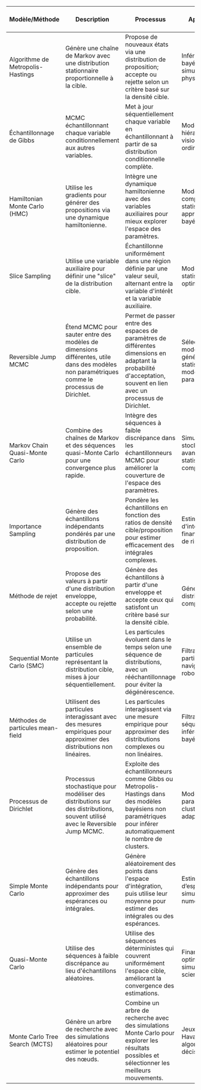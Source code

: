 | Modèle/Méthode                   | Description                                                                                                               | Processus                                                                                          | Applications                                       | Avantages                                            | Inconvénients                                      | Indépendance des échantillons |
|----------------------------------|---------------------------------------------------------------------------------------------------------------------------|----------------------------------------------------------------------------------------------------|---------------------------------------------------|-----------------------------------------------------|--------------------------------------------------|-------------------------------|
| Algorithme de Metropolis-Hastings | Génère une chaîne de Markov avec une distribution stationnaire proportionnelle à la cible.                                | Propose de nouveaux états via une distribution de proposition; accepte ou rejette selon un critère basé sur la densité cible. | Inférence bayésienne, simulation physique.        | Simple, applicable à de nombreuses distributions.  | Convergence lente, besoin d'ajuster la distribution de proposition. | Dépendants                  |
| Échantillonnage de Gibbs         | MCMC échantillonnant chaque variable conditionnellement aux autres variables.                                             | Met à jour séquentiellement chaque variable en échantillonnant à partir de sa distribution conditionnelle complète.        | Modèles hiérarchiques, vision par ordinateur.      | Facile à implémenter si les conditionnelles sont analytiques. | Inefficace si les variables sont fortement corrélées. | Dépendants                  |
| Hamiltonian Monte Carlo (HMC)    | Utilise les gradients pour générer des propositions via une dynamique hamiltonienne.                                      | Intègre une dynamique hamiltonienne avec des variables auxiliaires pour mieux explorer l'espace des paramètres.            | Modèles complexes en statistique, apprentissage bayésien. | Convergence rapide, faible autocorrélation des échantillons. | Calcul des gradients requis, implémentation complexe. | Dépendants                  |
| Slice Sampling                   | Utilise une variable auxiliaire pour définir une "slice" de la distribution cible.                                       | Échantillonne uniformément dans une région définie par une valeur seuil, alternant entre la variable d'intérêt et la variable auxiliaire. | Modélisation statistique, optimisation.           | Pas besoin de distribution de proposition, adaptable. | Inefficace en haute dimension.                      | Dépendants                  |
| Reversible Jump MCMC             | Étend MCMC pour sauter entre des modèles de dimensions différentes, utile dans des modèles non paramétriques comme le processus de Dirichlet. | Permet de passer entre des espaces de paramètres de différentes dimensions en adaptant la probabilité d'acceptation, souvent en lien avec un processus de Dirichlet. | Sélection de modèles, génétique statistique, modèles non paramétriques. | Utile pour la sélection de modèles, inférences non paramétriques. | Implémentation complexe, convergence lente possible. | Dépendants                  |
| Markov Chain Quasi-Monte Carlo   | Combine des chaînes de Markov et des séquences quasi-Monte Carlo pour une convergence plus rapide.                        | Intègre des séquences à faible discrépance dans les échantillonneurs MCMC pour améliorer la couverture de l'espace des paramètres. | Simulation stochastique avancée, statistique computationnelle. | Réduction significative de la variance, convergence accélérée. | Implémentation complexe, nécessite une bonne connaissance théorique. | Dépendants                  |
| Importance Sampling              | Génère des échantillons indépendants pondérés par une distribution de proposition.                                       | Pondère les échantillons en fonction des ratios de densité cible/proposition pour estimer efficacement des intégrales complexes. | Estimation d'intégrales, finance, analyse de risques. | Échantillons indépendants, flexible pour des distributions complexes. | Inefficace si la proposition ne correspond pas bien à la cible. | Indépendants                |
| Méthode de rejet                 | Propose des valeurs à partir d'une distribution enveloppe, accepte ou rejette selon une probabilité.                     | Génère des échantillons à partir d'une enveloppe et accepte ceux qui satisfont un critère basé sur la densité cible.        | Génération de distributions complexes.            | Échantillons indépendants, concept simple.          | Inefficace si l'enveloppe diffère fortement de la cible. | Indépendants                |
| Sequential Monte Carlo (SMC)     | Utilise un ensemble de particules représentant la distribution cible, mises à jour séquentiellement.                     | Les particules évoluent dans le temps selon une séquence de distributions, avec un rééchantillonnage pour éviter la dégénérescence. | Filtrage de particules, navigation robotique.      | Efficace pour les systèmes dynamiques, traitement en ligne. | Coût élevé si de nombreuses particules sont nécessaires. | Dépendants                  |
| Méthodes de particules mean-field | Utilisent des particules interagissant avec des mesures empiriques pour approximer des distributions non linéaires.     | Les particules interagissent via une mesure empirique pour approximer des distributions complexes ou non linéaires.         | Filtrage séquentiel, inférence bayésienne.         | Adaptées aux modèles dynamiques non linéaires.     | Nécessitent un grand nombre de particules pour une précision élevée. | Dépendants                  |
| Processus de Dirichlet           | Processus stochastique pour modéliser des distributions sur des distributions, souvent utilisé avec le Reversible Jump MCMC. | Exploite des échantillonneurs comme Gibbs ou Metropolis-Hastings dans des modèles bayésiens non paramétriques pour inférer automatiquement le nombre de clusters. | Modèles non paramétriques, clustering adaptatif.   | Flexible, permet un nombre infini de clusters.      | Calculs intensifs, nécessite des échantillonneurs avancés. | Dépendants                  |
| Simple Monte Carlo               | Génère des échantillons indépendants pour approximer des espérances ou intégrales.                                      | Génère aléatoirement des points dans l'espace d'intégration, puis utilise leur moyenne pour estimer des intégrales ou des espérances. | Estimation d’espérances, simulation numérique.     | Échantillons indépendants, facile à implémenter.    | Inefficace pour des fonctions très complexes ou de haute dimension. | Indépendants                |
| Quasi-Monte Carlo                | Utilise des séquences à faible discrépance au lieu d'échantillons aléatoires.                                            | Utilise des séquences déterministes qui couvrent uniformément l'espace cible, améliorant la convergence des estimations.    | Finance, optimisation, simulation scientifique.    | Convergence plus rapide, meilleure couverture de l’espace cible. | Moins efficace en très haute dimension, implémentation complexe. | Indépendants                |
| Monte Carlo Tree Search (MCTS)   | Génère un arbre de recherche avec des simulations aléatoires pour estimer le potentiel des nœuds.                       | Combine un arbre de recherche avec des simulations Monte Carlo pour explorer les résultats possibles et sélectionner les meilleurs mouvements. | Jeux (Go, Havannah), algorithmes de décision.      | Efficace pour explorer des espaces de décision complexes. | Peut être coûteux en calcul pour des jeux très complexes. | Dépendants                  |
